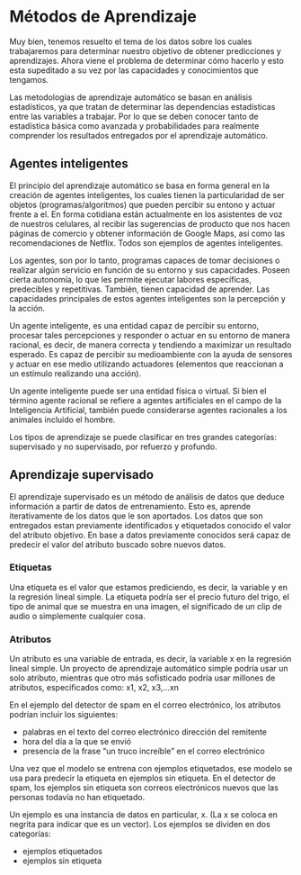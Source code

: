 # Métodos de Aprendizaje

Muy bien, tenemos resuelto el tema de los datos sobre los cuales trabajaremos para determinar nuestro objetivo de obtener predicciones y aprendizajes. Ahora viene el problema de determinar cómo hacerlo y esto esta supeditado a su vez por las capacidades y conocimientos que tengamos.

Las metodologías de aprendizaje automático se basan en análisis estadísticos, ya que tratan de determinar las dependencias estadísticas entre las variables a trabajar. Por lo que se deben conocer tanto de estadística básica como avanzada y probabilidades para realmente comprender los resultados entregados por el aprendizaje automático.

## Agentes inteligentes

El principio del aprendizaje automático se basa en forma general en la creación de agentes inteligentes, los cuales tienen la particularidad de ser objetos (programas/algoritmos) que pueden percibir su entono y actuar frente a el. En forma cotidiana están actualmente en los asistentes de voz de nuestros celulares, al recibir las sugerencias de producto que nos hacen páginas de comercio y obtener información de Google Maps, así como las recomendaciones de Netflix. Todos son ejemplos de agentes inteligentes.

Los agentes, son por lo tanto, programas capaces de tomar decisiones o realizar algún servicio en función de su entorno y sus capacidades. Poseen cierta autonomía, lo que les permite ejecutar labores específicas, predecibles y repetitivas. También, tienen capacidad de aprender. Las capacidades principales de estos agentes inteligentes son la percepción y la acción.

Un agente inteligente, es una entidad capaz de percibir su entorno, procesar tales percepciones y responder o actuar en su entorno de manera racional, es decir, de manera correcta y tendiendo a maximizar un resultado esperado. Es capaz de percibir su medioambiente con la ayuda de sensores y actuar en ese medio utilizando actuadores (elementos que reaccionan a un estímulo realizando una acción).

Un agente inteligente puede ser una entidad física o virtual. Si bien el término agente racional se refiere a agentes artificiales en el campo de la Inteligencia Artificial, también puede considerarse agentes racionales a los animales incluido el hombre.

Los tipos de aprendizaje se puede clasificar en tres grandes categorías: supervisado y no supervisado, por refuerzo y profundo.

## Aprendizaje supervisado

El aprendizaje supervisado es un método de análisis de datos que deduce información a partir de datos de entrenamiento. Esto es, aprende iterativamente de los datos que le son aportados. Los datos que son entregados estan previamente identificados y etiquetados conocido el valor del atributo objetivo. En base a datos previamente conocidos será capaz de predecir el valor del atributo buscado sobre nuevos datos.

### Etiquetas

Una etiqueta es el valor que estamos prediciendo, es decir, la variable y en la regresión lineal simple. La etiqueta podría ser el precio futuro del trigo, el tipo de animal que se muestra en una imagen, el significado de un clip de audio o simplemente cualquier cosa.

### Atributos

Un atributo es una variable de entrada, es decir, la variable x en la regresión lineal simple. Un proyecto de aprendizaje automático simple podría usar un solo atributo, mientras que otro más sofisticado podría usar millones de atributos, especificados como: x1, x2, x3,…xn

En el ejemplo del detector de spam en el correo electrónico, los atributos podrían incluir los siguientes:
- palabras en el texto del correo electrónico
dirección del remitente
- hora del día a la que se envió
- presencia de la frase “un truco increíble” en el correo electrónico

Una vez que el modelo se entrena con ejemplos etiquetados, ese modelo se usa para predecir la etiqueta en ejemplos sin etiqueta. En el detector de spam, los ejemplos sin etiqueta son correos electrónicos nuevos que las personas todavía no han etiquetado.

Un ejemplo es una instancia de datos en particular, x. (La x se coloca en negrita para indicar que es un vector). Los ejemplos se dividen en dos categorías:

- ejemplos etiquetados
- ejemplos sin etiqueta